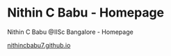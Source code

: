 # Nithin C Babu - Homepage
Nithin C Babu @IISc Bangalore - Homepage

[nithincbabu7.github.io](https://nithincbabu7.github.io/)
